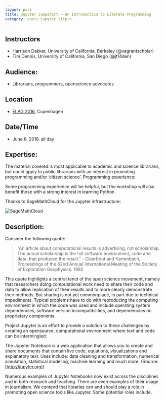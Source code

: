 ```yaml
---
layout: post
title: Jupyter Jumpstart – An Introduction to Literate Programming
category: posts jupyter litpro
---
```


## Instructors

* Harrison Dekker, University of California, Berkeley (@vagrantscholar)
* Tim Dennis, University of California, San Diego (@jt14den)

## Audience:

* Librarians, programmers, openscience advocates

## Location 

* [ELAG 2016](http://elag2016.org/), Copenhagen

## Date/Time

* June 6, 2016. all day

## Expertise:

The material covered is most applicable to academic and science librarians, but could apply to
public librarians with an interest in promoting programming and/or ‘citizen science’.
Programming experience:

Some programming experience will be helpful, but the workshop will also benefit those with a
strong interest in learning Python.


Thanks to SageMathCloud for the Jupyter infrastructure: 

![SageMathCloud](https://cloud.sagemath.com/smc-logo.png)

## Description:

Consider the following quote: 
> “An article about computational results is advertising, not
scholarship. The actual scholarship is the full software environment, code and data, that
produced the result.” - Claerbout and Karrenbach, Proceedings of the 62nd Annual International Meeting of the Society of Exploration Geophysics. 1992

This quote highlights a central tenet of the open science movement, namely that researchers
doing computational work need to share their code and data to allow replication of their results
and to more clearly demonstrate their methods. But sharing is not yet commonplace, in part
due to technical impediments. Typical problems have to do with reproducing the computing
environment in which the code was used and include operating system dependencies, software
version incompatibilities, and dependencies on proprietary components.

Project Jupyter is an effort to provide a solution to these challenges by creating an opensource,
computational environment where text and code can be intermingled:

The Jupyter Notebook is a web application that allows you to create and share
documents that contain live code, equations, visualizations and explanatory text. Uses
include: data cleaning and transformation, numerical simulation, statistical modeling,
machine learning and much more. (Source: [http://jupyter.org])

Numerous examples of Jupyter Notebooks now exist across the disciplines and in both research
and teaching. There are even examples of their usage in journalism. We contend that libraries
can and should play a role in promoting open science tools like Jupyter. Some potential roles
include.




